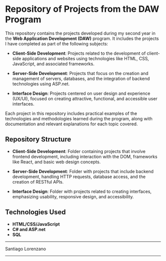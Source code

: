 # Repository of Projects from the DAW Program

This repository contains the projects developed during my second year in the **Web Application Development (DAW)** program. It includes the projects I have completed as part of the following subjects:

- **Client-Side Development**: Projects related to the development of client-side applications and websites using technologies like HTML, CSS, JavaScript, and associated frameworks.
  
- **Server-Side Development**: Projects that focus on the creation and management of servers, databases, and the integration of backend technologies using ASP.net.

- **Interface Design**: Projects centered on user design and experience (UX/UI), focused on creating attractive, functional, and accessible user interfaces.

Each project in this repository includes practical examples of the technologies and methodologies learned during the program, along with documentation and relevant explanations for each topic covered.

## Repository Structure

- **Client-Side Development**: Folder containing projects that involve frontend development, including interaction with the DOM, frameworks like React, and basic web design concepts.
  
- **Server-Side Development**: Folder with projects that include backend development, handling HTTP requests, database access, and the creation of RESTful APIs.

- **Interface Design**: Folder with projects related to creating interfaces, emphasizing usability, responsive design, and accessibility.

## Technologies Used

- **HTML/CSS/JavaScript**
- **C# and ASP.net**
- **SQL**

--------------------------------------------------------------------------------------------------------------------
Santiago Lorenzano


--------------------------------------------------------------------------------------------------------------------
